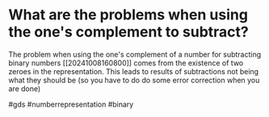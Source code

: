 # What are the problems when using the one's complement to subtract? 
The problem when using the one's complement of a number for subtracting binary numbers [[20241008160800]] comes from the existence of two zeroes in the representation. This leads to 
results of subtractions not being what they should be (so you have to do do some error correction when you are done)

#gds #numberrepresentation #binary
